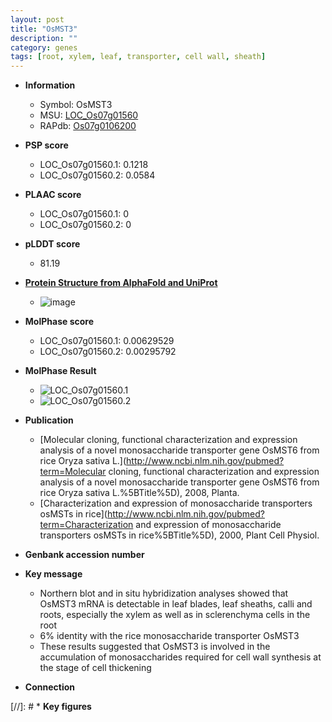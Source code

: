 ```yaml
---
layout: post
title: "OsMST3"
description: ""
category: genes
tags: [root, xylem, leaf, transporter, cell wall, sheath]
---
```


* **Information**  
    + Symbol: OsMST3  
    + MSU: [LOC_Os07g01560](http://rice.plantbiology.msu.edu/cgi-bin/ORF_infopage.cgi?orf=LOC_Os07g01560)  
    + RAPdb: [Os07g0106200](http://rapdb.dna.affrc.go.jp/viewer/gbrowse_details/irgsp1?name=Os07g0106200)  

* **PSP score**  
    + LOC_Os07g01560.1: 0.1218 
    + LOC_Os07g01560.2: 0.0584 

* **PLAAC score**  
    + LOC_Os07g01560.1: 0 
    + LOC_Os07g01560.2: 0 

* **pLDDT score**
    + 81.19

* **[Protein Structure from AlphaFold and UniProt](https://www.uniprot.org/uniprotkb/Q7EZD7/entry#structure)**
    + ![image](https://ricepsp.github.io/images/Q7/AF-Q7EZD7-F1.png)

* **MolPhase score**
    + LOC_Os07g01560.1: 0.00629529
    + LOC_Os07g01560.2: 0.00295792

* **MolPhase Result**
    + ![LOC_Os07g01560.1](https://304243504.github.io/Pictures/LOC_Os07g/LOC_Os07g01560.1.png)
    + ![LOC_Os07g01560.2](https://304243504.github.io/Pictures/LOC_Os07g/LOC_Os07g01560.2.png)

* **Publication**  
    + [Molecular cloning, functional characterization and expression analysis of a novel monosaccharide transporter gene OsMST6 from rice Oryza sativa L.](http://www.ncbi.nlm.nih.gov/pubmed?term=Molecular cloning, functional characterization and expression analysis of a novel monosaccharide transporter gene OsMST6 from rice Oryza sativa L.%5BTitle%5D), 2008, Planta.
    + [Characterization and expression of monosaccharide transporters osMSTs in rice](http://www.ncbi.nlm.nih.gov/pubmed?term=Characterization and expression of monosaccharide transporters osMSTs in rice%5BTitle%5D), 2000, Plant Cell Physiol.

* **Genbank accession number**  

* **Key message**  
    + Northern blot and in situ hybridization analyses showed that OsMST3 mRNA is detectable in leaf blades, leaf sheaths, calli and roots, especially the xylem as well as in sclerenchyma cells in the root
    + 6% identity with the rice monosaccharide transporter OsMST3
    + These results suggested that OsMST3 is involved in the accumulation of monosaccharides required for cell wall synthesis at the stage of cell thickening

* **Connection**  

[//]: # * **Key figures**  


